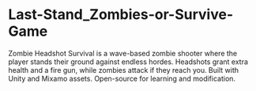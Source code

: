 # Last-Stand_Zombies-or-Survive-Game
Zombie Headshot Survival is a wave-based zombie shooter where the player stands their ground against endless hordes. Headshots grant extra health and a fire gun, while zombies attack if they reach you. Built with Unity and Mixamo assets. Open-source for learning and modification.
